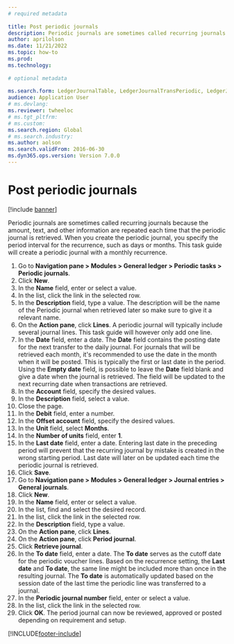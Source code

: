 ```yaml
--- 
# required metadata 
 
title: Post periodic journals
description: Periodic journals are sometimes called recurring journals because the amount, text, and other information are repeated each time that the periodic journal is retrieved. 
author: aprilolson
ms.date: 11/21/2022
ms.topic: how-to 
ms.prod:  
ms.technology:  
 
# optional metadata 
 
ms.search.form: LedgerJournalTable, LedgerJournalTransPeriodic, LedgerJournalTransDaily   
audience: Application User 
# ms.devlang:  
ms.reviewer: twheeloc
# ms.tgt_pltfrm:  
# ms.custom:  
ms.search.region: Global
# ms.search.industry: 
ms.author: aolson
ms.search.validFrom: 2016-06-30 
ms.dyn365.ops.version: Version 7.0.0 
---
```

# Post periodic journals

[!include [banner](../../includes/banner.md)]

Periodic journals are sometimes called recurring journals because the amount, text, and other information are repeated each time that the periodic journal is retrieved. When you create the periodic journal, you specify the period interval for the recurrence, such as days or months. This task guide will create a periodic journal with a monthly recurrence.

1. Go to **Navigation pane > Modules > General ledger > Periodic tasks > Periodic journals**.
2. Click **New**.
3. In the **Name** field, enter or select a value.
4. In the list, click the link in the selected row.
5. In the **Description** field, type a value. The description will be the name of the Periodic journal when retrieved later so make sure to give it a relevant name.
6. On the **Action pane**, click **Lines**. A periodic journal will typically include several journal lines. This task guide will however only add one line.
7. In the **Date** field, enter a date. The **Date** field contains the posting date for the next transfer to the daily journal. For journals that will be retrieved each month, it's recommended to use the date in the month when it will be posted. This is typically the first or last date in the period. Using the **Empty date** field, is possible to leave the **Date** field blank and give a date when the journal is retrieved. The field will be updated to the next recurring date when transactions are retrieved. 
8. In the **Account** field, specify the desired values.
9. In the **Description** field, select a value.
10. Close the page.
11. In the **Debit** field, enter a number.
12. In the **Offset account** field, specify the desired values.
13. In the **Unit** field, select **Months**.
14. In the **Number of units** field, enter **1**.
15. In the **Last date** field, enter a date. Entering last date in the preceding period will prevent that the recurring journal by mistake is created in the wrong starting period. Last date will later on be updated each time the periodic journal is retrieved. 
16. Click **Save**.
17. Go to **Navigation pane > Modules > General ledger > Journal entries > General journals**.
18. Click **New**.
19. In the **Name** field, enter or select a value.
20. In the list, find and select the desired record.
21. In the list, click the link in the selected row.
22. In the **Description** field, type a value.
23. On the **Action pane**, click **Lines**.
24. On the **Action pane**, click **Period journal**.
25. Click **Retrieve journal**.
26. In the **To date** field, enter a date. The **To date** serves as the cutoff date for the periodic voucher lines. Based on the recurrence setting, the **Last date** and **To date**, the same line might be included more than once in the resulting journal. The **To date** is automatically updated based on the session date of the last time the periodic line was transferred to a journal. 
27. In the **Periodic journal number** field, enter or select a value.
28. In the list, click the link in the selected row.
29. Click **OK**. The period journal can now be reviewed, approved or posted depending on requirement and setup.   


[!INCLUDE[footer-include](../../../includes/footer-banner.md)]

